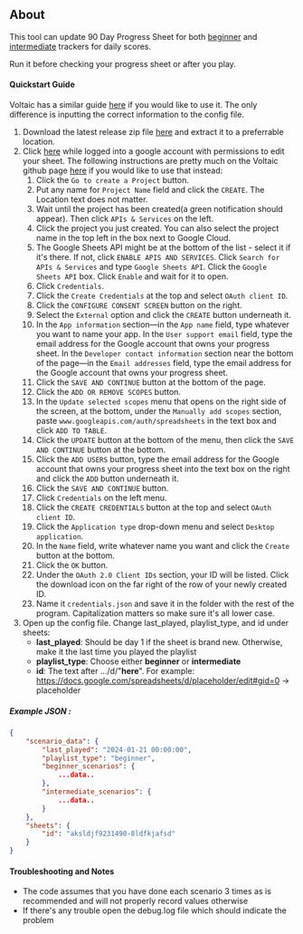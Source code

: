 ## About

This tool can update 90 Day Progress Sheet for both [beginner](https://docs.google.com/spreadsheets/d/1Kmn5rl-QDVaNNHu4-7FSTC9SMLxHIXLGyrv_dQfC0qc/edit?usp=sharing) and [intermediate](https://docs.google.com/spreadsheets/d/1QvmYpuhhQ2FOysKAy0WFltyQ7xdt12hxzOnQxK7oSlc/edit?usp=sharing) trackers for daily scores.

Run it before checking your progress sheet or after you play.

#### Quickstart Guide

Voltaic has a similar guide [here](https://www.youtube.com/watch?v=awBoG9Jy8CY#t=122) if you would like to use it. The only difference is inputting the correct information to the config file.

1. Download the latest release zip file [here](https://github.com/logankimm/Progress-Updater/releases) and extract it to a preferrable location.
2. Click [here](https://developers.google.com/workspace/guides/create-project) while logged into a google account with permissions to edit your sheet. The following instructions are pretty much on the Voltaic github page [here](https://github.com/VoltaicHQ/Progress-Sheet-Updater) if you would like to use that instead:  
    1. Click the `Go to create a Project` button.
    2. Put any name for `Project Name` field and click the `CREATE`. The Location text does not matter.
    3. Wait until the project has been created(a green notification should appear). Then click `APIs & Services` on the left.
    4. Click the project you just created. You can also select the project name in the top left in the box next to Google Cloud.
    5. The Google Sheets API might be at the bottom of the list - select it if it's there. If not, click  `ENABLE APIS AND SERVICES`. Click `Search for APIs & Services` and type `Google Sheets API`. Click the `Google Sheets API` box. Click `Enable` and wait for it to open.
    6. Click `Credentials`.
    7. Click the `Create Credentials` at the top and select `OAuth client ID`.
    8. Click the `CONFIGURE CONSENT SCREEN` button on the right.
    9. Select the `External` option and click the `CREATE` button underneath it.
    10. In the `App information` section—in the `App name` field, type whatever you want to name your app. In the `User support email` field, type the email address for the Google account that owns your progress sheet. In the `Developer contact information` section near the bottom of the page—in the `Email addresses` field, type the email address for the Google account that owns your progress sheet.
    11. Click the `SAVE AND CONTINUE` button at the bottom of the page.
    12. Click the `ADD OR REMOVE SCOPES` button.
    13. In the `Update selected scopes` menu that opens on the right side of the screen, at the bottom, under the `Manually add scopes` section, paste `www.googleapis.com/auth/spreadsheets` in the text box and click `ADD TO TABLE`.
    14. Click the `UPDATE` button at the bottom of the menu, then click the `SAVE AND CONTINUE` button at the bottom.
    15. Click the `ADD USERS` button, type the email address for the Google account that owns your progress sheet into the text box on the right and click the `ADD` button underneath it.
    16. Click the `SAVE AND CONTINUE` button.
    17. Click `Credentials` on the left menu.
    18. Click the `CREATE CREDENTIALS` button at the top and select `OAuth client ID`.
    19. Click the `Application type` drop-down menu and select `Desktop application`.
    20. In the `Name` field, write whatever name you want and click the `Create` button at the bottom.
    21. Click the `OK` button.
    22. Under the `OAuth 2.0 Client IDs` section, your ID will be listed. Click the download icon on the far right of the row of your newly created ID.
    23. Name it `credentials.json` and save it in the folder with the rest of the program. Capitalization matters so make sure it's all lower case.
3. Open up the config file. Change last_played, playlist_type, and id under sheets:
    - **last_played**: Should be day 1 if the sheet is brand new. Otherwise, make it the last time you played the playlist
    - **playlist_type**: Choose either **beginner** or **intermediate**
    - **id**: The text after .../d/"**here**". For example: https://docs.google.com/spreadsheets/d/placeholder/edit#gid=0 -> placeholder

##### Example JSON :
```json
{
    "scenario_data": {
        "last_played": "2024-01-21 00:00:00",
        "playlist_type": "beginner",
        "beginner_scenarios": {
            ...data..
        },
        "intermediate_scenarios": {
            ...data..
        }
    },
    "sheets": {
        "id": "aksldjf9231490-8ldfkjafsd"
    }
}
```
#### Troubleshooting and Notes
- The code assumes that you have done each scenario 3 times as is recommended and will not properly record values otherwise
- If there's any trouble open the debug.log file which should indicate the problem
